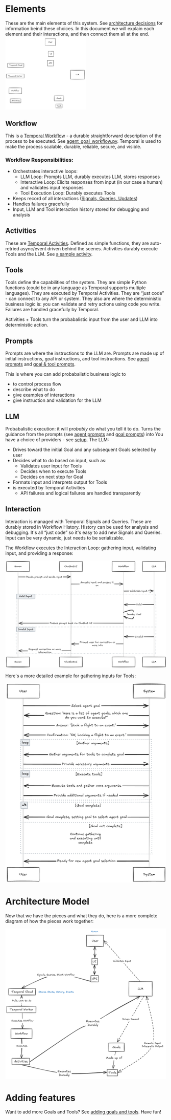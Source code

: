 # Elements
These are the main elements of this system. See [architecture decisions](./architecture-decisions.md) for information beind these choices.
In this document we will explain each element and their interactions, and then connect them all at the end.
<img src="./assets/Architecture_elements.png" width="50%" alt="Architecture Elements">

## Workflow 
This is a [Temporal Workflow](https://docs.temporal.io/workflows) - a durable straightforward description of the process to be executed. See [agent_goal_workflow.py](./workflows/agent_goal_workflow.py).
Temporal is used to make the process scalable, durable, reliable, secure, and visible.

### Workflow Responsibilities:
- Orchestrates interactive loops:
    - LLM Loop: Prompts LLM, durably executes LLM, stores responses
    - Interactive Loop: Elicits responses from input (in our case a human) and validates input responses
    - Tool Execution Loop: Durably executes Tools
- Keeps record of all interactions ([Signals, Queries, Updates](https://docs.temporal.io/develop/python/message-passing))
- Handles failures gracefully
- Input, LLM and Tool interaction history stored for debugging and analysis

## Activities
These are [Temporal Activities](https://docs.temporal.io/activities). Defined as simple functions, they are auto-retried async/event driven behind the scenes. Activities durably execute Tools and the LLM. See [a sample activity](./activities/tool_activities.py).

## Tools 
Tools define the capabilities of the system. They are simple Python functions (could be in any language as Temporal supports multiple languages).
They are executed by Temporal Activities. They are “just code” - can connect to any API or system. They also are where the deterministic business logic is: you can validate and retry actions using code you write.
Failures are handled gracefully by Temporal.

Activities + Tools turn the probabalistic input from the user and LLM into deterministic action.

## Prompts
Prompts are where the instructions to the LLM are. Prompts are made up of initial instructions, goal instructions, and tool instructions. 
See [agent prompts](./prompts/agent_prompt_generators.py) and [goal & tool prompts](./tools/goal_registry.py). 

This is where you can add probabalistic business logic to
- to control process flow
- describe what to do
- give examples of interactions
- give instruction and validation for the LLM

## LLM
Probabalistic execution: it will _probably_ do what you tell it to do.
Turns the guidance from the prompts (see [agent prompts](./prompts/agent_prompt_generators.py) and [goal prompts](./tools/goal_registry.py)) into 
You have a choice of providers - see [setup](./setup.md). 
The LLM:
- Drives toward the initial Goal and any subsequent Goals selected by user
- Decides what to do based on input, such as:
    - Validates user input for Tools
    - Decides when to execute Tools
    - Decides on next step for Goal
- Formats input and interprets output for Tools
- is executed by Temporal Activities
    - API failures and logical failures are handled transparently

## Interaction
Interaction is managed with Temporal Signals and Queries. These are durably stored in Workflow History. 
History can be used for analysis and debugging. It's all “just code” so it's easy to add new Signals and Queries. 
Input can be very dynamic, just needs to be serializable.

The Workflow executes the Interaction Loop: gathering input, validating input, and providing a response:

![Interaction Loop](./assets/interaction_loop.png)

Here's a more detailed example for gathering inputs for Tools:

![Tool Gathering](./assets/argument_gathering_cycle.png)

# Architecture Model
Now that we have the pieces and what they do, here is a more complete diagram of how the pieces work together: 


![Architecture](./assets/ai_agent_architecture_model.png "Architecture Model")


# Adding features
Want to add more Goals and Tools? See [adding goals and tools](./adding-goals-and-tools.md). Have fun!